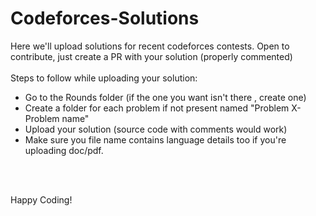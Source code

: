 # Codeforces-Solutions
Here we'll upload solutions for recent codeforces contests. Open to contribute, just create a PR with your solution (properly commented)
<br>
<br>
Steps to follow while uploading your solution:
- Go to the Rounds folder (if the one you want isn't there , create one)
- Create a folder for each problem if not present named "Problem X- Problem name"
- Upload your solution (source code with comments would work) 
- Make sure you file name contains language details too if you're uploading doc/pdf.

<br>
<br>

Happy Coding!
